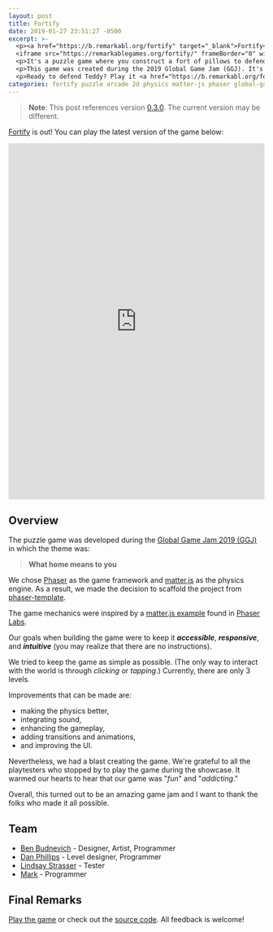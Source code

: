 ```yaml
---
layout: post
title: Fortify
date: 2019-01-27 23:51:27 -0500
excerpt: >-
  <p><a href="https://b.remarkabl.org/fortify" target="_blank">Fortify</a> has been released!</p>
  <iframe src="https://remarkablegames.org/fortify/" frameBorder="0" width="100%" height="600px"></iframe>
  <p>It's a puzzle game where you construct a fort of pillows to defend Teddy.</p>
  <p>This game was created during the 2019 Global Game Jam (GGJ). It's open-source with the <a href="https://github.com/remarkablegames/fortify" target="_blank">code on GitHub</a>.</p>
  <p>Ready to defend Teddy? Play it <a href="https://b.remarkabl.org/fortify" target="_blank">here</a>.</p>
categories: fortify puzzle arcade 2d physics matter-js phaser global-game-jam ggj
---
```


> **Note**: This post references version [0.3.0](https://github.com/remarkablegames/fortify/tree/v0.3.0). The current version may be different.

[Fortify](https://b.remarkabl.org/fortify) is out! You can play the latest version of the game below:

<iframe src="https://remarkablegames.org/fortify/" frameBorder="0" width="100%" height="700px"></iframe>

## Overview

The puzzle game was developed during the [Global Game Jam 2019 (GGJ)](https://globalgamejam.org/news/theme-global-game-jam-2019-%E2%80%A6) in which the theme was:

> **What home means to you**

We chose [Phaser](https://phaser.io/) as the game framework and [matter.js](http://brm.io/matter-js/) as the physics engine. As a result, we made the decision to scaffold the project from [phaser-template](https://github.com/remarkablegames/phaser-template).

The game mechanics were inspired by a [matter.js example](https://labs.phaser.io/view.html?src=src\physics\matterjs\advanced%20shape%20creation.js) found in [Phaser Labs](https://labs.phaser.io/).

Our goals when building the game were to keep it _**accessible**_, _**responsive**_, and _**intuitive**_ (you may realize that there are no instructions).

We tried to keep the game as simple as possible. (The only way to interact with the world is through _clicking_ or _tapping_.) Currently, there are only 3 levels.

Improvements that can be made are:

- making the physics better,
- integrating sound,
- enhancing the gameplay,
- adding transitions and animations,
- and improving the UI.

Nevertheless, we had a blast creating the game. We're grateful to all the playtesters who stopped by to play the game during the showcase. It warmed our hearts to hear that our game was "_fun_" and "_addicting_."

Overall, this turned out to be an amazing game jam and I want to thank the folks who made it all possible.

## Team

- [Ben Budnevich](https://github.com/benox3) - Designer, Artist, Programmer
- [Dan Phillips](https://github.com/danmakenoise) - Level designer, Programmer
- [Lindsay Strasser](https://github.com/Strasserl) - Tester
- [Mark](https://github.com/remarkablemark) - Programmer

## Final Remarks

[Play the game](https://b.remarkabl.org/fortify) or check out the [source code](https://github.com/remarkablegames/fortify). All feedback is welcome!
